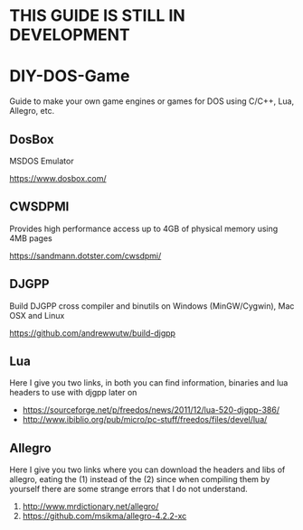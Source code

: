 # THIS GUIDE IS STILL IN DEVELOPMENT
# DIY-DOS-Game

Guide to make your own game engines or games for DOS using C/C++, Lua, Allegro, etc.

## DosBox

MSDOS Emulator

https://www.dosbox.com/

## CWSDPMI

Provides high performance access up to 4GB of physical memory using 4MB pages

https://sandmann.dotster.com/cwsdpmi/

## DJGPP

Build DJGPP cross compiler and binutils on Windows (MinGW/Cygwin), Mac OSX and Linux

https://github.com/andrewwutw/build-djgpp

## Lua

Here I give you two links, in both you can find information, binaries and lua headers to use with djgpp later on

- https://sourceforge.net/p/freedos/news/2011/12/lua-520-djgpp-386/
- http://www.ibiblio.org/pub/micro/pc-stuff/freedos/files/devel/lua/

## Allegro

Here I give you two links where you can download the headers and libs of allegro, eating the (1) instead of the (2) since when compiling them by yourself there are some strange errors that I do not understand.

1. http://www.mrdictionary.net/allegro/
2. https://github.com/msikma/allegro-4.2.2-xc
